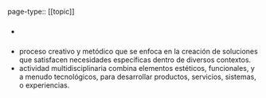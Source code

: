 page-type:: [[topic]]
- ### 
- proceso creativo y metódico que se enfoca en la creación de soluciones que satisfacen necesidades específicas dentro de diversos contextos.
- actividad multidisciplinaria combina elementos estéticos, funcionales, y a menudo tecnológicos, para desarrollar productos, servicios, sistemas, o experiencias.


